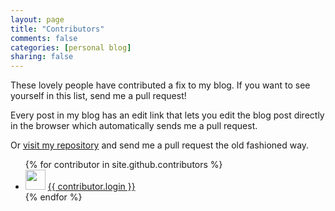 ```yaml
---
layout: page
title: "Contributors"
comments: false
categories: [personal blog]
sharing: false
---
```


These lovely people have contributed a fix to my blog. If you want
to see yourself in this list, send me a pull request!

Every post in my blog has an edit link that lets you edit the blog post directly in the browser which automatically sends me a pull request.

Or [visit my repository]({{site.repo_url}}) and send me a pull
request the old fashioned way.

<ul>
{% for contributor in site.github.contributors %}
  <li>
    <img src="{{ contributor.avatar_url }}" width="32" height="32" /> <a href="{{ contributor.html_url }}">{{ contributor.login }}</a>
  </li>
{% endfor %}
</ul>